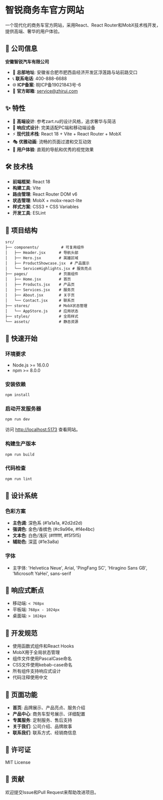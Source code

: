 # 智锐商务车官方网站

一个现代化的商务车官方网站，采用React、React Router和MobX技术栈开发，提供高端、奢华的用户体验。

## 🏢 公司信息

**安徽智锐汽车有限公司**
- 📍 **总部地址**: 安徽省合肥市肥西县经济开发区浮莲路与站前路交口
- 📞 **联系电话**: 400-888-6688
- 🌐 **ICP备案**: 皖ICP备19021843号-6
- 📧 **官方邮箱**: service@zhirui.com

## ✨ 特性

- 🎨 **高端设计**: 参考zart.ru的设计风格，追求奢华与简洁
- 📱 **响应式设计**: 完美适配PC端和移动端设备
- ⚡ **现代技术栈**: React 18 + Vite + React Router + MobX
- 🎭 **优雅动画**: 流畅的页面过渡和交互动效
- 🌟 **用户体验**: 直观的导航和优秀的视觉效果

## 🛠️ 技术栈

- **前端框架**: React 18
- **构建工具**: Vite
- **路由管理**: React Router DOM v6
- **状态管理**: MobX + mobx-react-lite
- **样式方案**: CSS3 + CSS Variables
- **开发工具**: ESLint

## 📁 项目结构

```
src/
├── components/          # 可复用组件
│   ├── Header.jsx      # 导航头部
│   ├── Hero.jsx        # 英雄区域
│   ├── ProductShowcase.jsx  # 产品展示
│   └── ServiceHighlights.jsx # 服务亮点
├── pages/              # 页面组件
│   ├── Home.jsx        # 首页
│   ├── Products.jsx    # 产品页
│   ├── Services.jsx    # 服务页
│   ├── About.jsx       # 关于页
│   └── Contact.jsx     # 联系页
├── stores/             # MobX状态管理
│   └── AppStore.js     # 应用状态
├── styles/             # 全局样式
└── assets/             # 静态资源
```

## 🚀 快速开始

### 环境要求

- Node.js >= 16.0.0
- npm >= 8.0.0

### 安装依赖

```bash
npm install
```

### 启动开发服务器

```bash
npm run dev
```

访问 [http://localhost:5173](http://localhost:5173) 查看网站。

### 构建生产版本

```bash
npm run build
```

### 代码检查

```bash
npm run lint
```

## 🎨 设计系统

### 色彩方案
- **主色调**: 深色系 (#1a1a1a, #2d2d2d)
- **强调色**: 金色/香槟色 (#c9a96e, #f4e4bc)  
- **文本色**: 白色/浅灰 (#ffffff, #f5f5f5)
- **辅助色**: 深蓝 (#1e3a8a)

### 字体
- 主字体: 'Helvetica Neue', Arial, 'PingFang SC', 'Hiragino Sans GB', 'Microsoft YaHei', sans-serif

## 📱 响应式断点

- 移动端: `< 768px`
- 平板端: `768px - 1024px`  
- 桌面端: `> 1024px`

## 🔧 开发规范

- 使用函数式组件和React Hooks
- MobX用于全局状态管理
- 组件文件使用PascalCase命名
- CSS文件使用kebab-case命名
- 所有组件支持响应式设计
- 代码注释使用中文

## 🌟 页面功能

- **首页**: 品牌展示、产品亮点、服务介绍
- **产品中心**: 商务车型号展示、详细配置
- **专属服务**: 定制服务、售后支持
- **关于我们**: 公司介绍、品牌故事
- **联系我们**: 联系方式、经销商信息

## 📄 许可证

MIT License

## 🤝 贡献

欢迎提交Issue和Pull Request来帮助改进项目。
